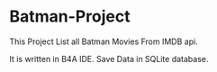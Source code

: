 # Batman-Project
This Project List all Batman Movies From IMDB api.

It is written in B4A IDE. Save Data in SQLite database.
